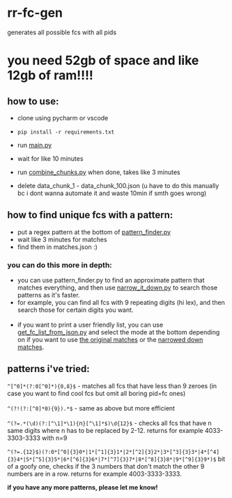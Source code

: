 # rr-fc-gen
generates all possible fcs with all pids

# you need 52gb of space and like 12gb of ram!!!!

## how to use:
- clone using pycharm or vscode
- `pip install -r requirements.txt`

- run [main.py](main.py)
- wait for like 10 minutes
- run [combine_chunks.py](combine_chunks.py) when done, takes like 3 minutes
- delete data_chunk_1 - data_chunk_100.json (u have to do this manually bc i dont wanna automate it and waste 10min if smth goes wrong)

## how to find unique fcs with a pattern:

- put a regex pattern at the bottom of [pattern_finder.py](pattern_finder.py)
- wait like 3 minutes for matches
- find them in matches.json :)


### you can do this more in depth:
- you can use pattern_finder.py to find an approximate pattern that matches everything, and then use [narrow_it_down.py](narrow_it_down.py) to search those patterns as it's faster.
- for example, you can find all fcs with 9 repeating digits (hi lex), and then search those for certain digits you want.
<br><br>
- if you want to print a user friendly list, you can use [get_fc_list_from_json.py](get_fc_list_from_json.py) and select the mode at the bottom depending on if you want to
use [the original matches](resources/matches.json) or the [narrowed down matches](resources/narrowed_it_down.json).


## patterns i've tried:
`^[^0]*(?:0[^0]*){0,8}$` - matches all fcs that have less than 9 zeroes (in case you want to find cool fcs but omit all boring pid=fc ones)
<br><br>
`^(?!(?:[^0]*0){9}).*$` - same as above but more efficient
<br><br>
`^(?=.*(\d)(?:[^\1]*\1){`n`}[^\1]*$)\d{12}$` - checks all fcs that have n same digits where n has to be replaced by 2-12. returns for example 4033-3303-3333 with n=9
<br><br>
`^(?=.{12}$)(?:0*[^0]{3}0*|1*[^1]{3}1*|2*[^2]{3}2*|3*[^3]{3}3*|4*[^4]{3}4*|5*[^5]{3}5*|6*[^6]{3}6*|7*[^7]{3}7*|8*[^8]{3}8*|9*[^9]{3}9*)$` bit of a goofy one,
checks if the 3 numbers that don't match the other 9 numbers are in a row. returns for example 4003-3333-3333.

**if you have any more patterns, please let me know!**
